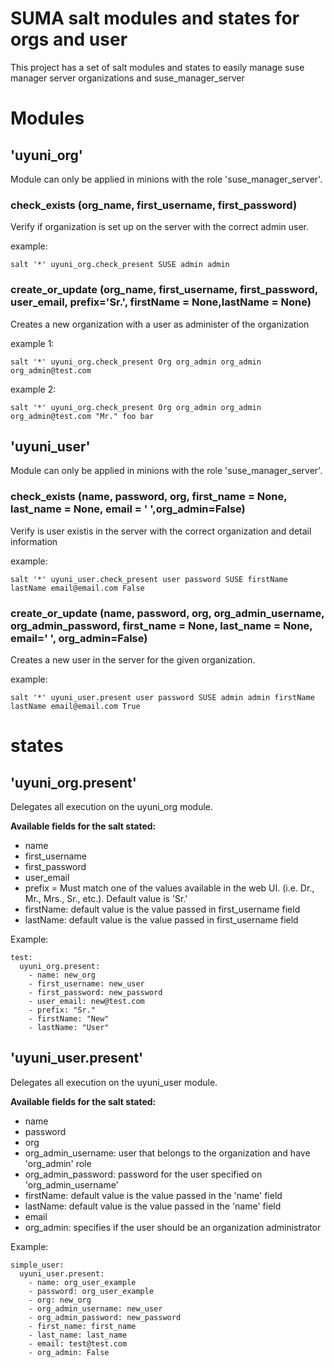 # SUMA salt modules and states for orgs and user

This project has a set of salt modules and states to easily manage suse
manager server organizations and suse_manager_server

# Modules
## 'uyuni_org'

Module can only be applied in minions with the role 'suse_manager_server'.

### check_exists (org_name, first_username, first_password)
Verify if organization is set up on the server with the correct admin user.


example:
```
salt '*' uyuni_org.check_present SUSE admin admin
```

### create_or_update (org_name, first_username, first_password, user_email, prefix='Sr.', firstName = None,lastName = None)
Creates a new organization with a user as administer of the organization

example 1:
```
salt '*' uyuni_org.check_present Org org_admin org_admin org_admin@test.com
```

example 2:
```
salt '*' uyuni_org.check_present Org org_admin org_admin org_admin@test.com "Mr." foo bar
```

## 'uyuni_user'

Module can only be applied in minions with the role 'suse_manager_server'.

### check_exists (name, password, org, first_name = None, last_name = None, email = ' ',org_admin=False)
Verify is user existis in the server with the correct organization and detail information

example:
```
salt '*' uyuni_user.check_present user password SUSE firstName lastName email@email.com False
```

### create_or_update (name, password, org, org_admin_username, org_admin_password, first_name = None, last_name = None, email=' ', org_admin=False)
Creates a new user in the server for the given organization.

example:
```
salt '*' uyuni_user.present user password SUSE admin admin firstName lastName email@email.com True
```

# states
## 'uyuni_org.present'

Delegates all execution on the uyuni_org module.

**Available fields for the salt stated:**
* name
* first_username
* first_password
* user_email
* prefix = Must match one of the values available in the web UI. (i.e. Dr., Mr., Mrs., Sr., etc.). Default value is 'Sr.'
* firstName: default value is the value passed in first_username field
* lastName: default value is the value passed in first_username field

Example:
```
test:
  uyuni_org.present:
    - name: new_org
    - first_username: new_user
    - first_password: new_password
    - user_email: new@test.com
    - prefix: "Sr."
    - firstName: "New"
    - lastName: "User"
```

## 'uyuni_user.present'

Delegates all execution on the uyuni_user module.

**Available fields for the salt stated:**
* name
* password
* org
* org_admin_username: user that belongs to the organization and have 'org_admin' role
* org_admin_password: password for the user specified on 'org_admin_username'
* firstName: default value is the value passed in the 'name' field
* lastName: default value is the value passed in the 'name' field
* email
* org_admin: specifies if the user should be an organization administrator

Example:
```
simple_user:
  uyuni_user.present:
    - name: org_user_example
    - password: org_user_example
    - org: new_org
    - org_admin_username: new_user
    - org_admin_password: new_password
    - first_name: first_name
    - last_name: last_name
    - email: test@test.com
    - org_admin: False
```
